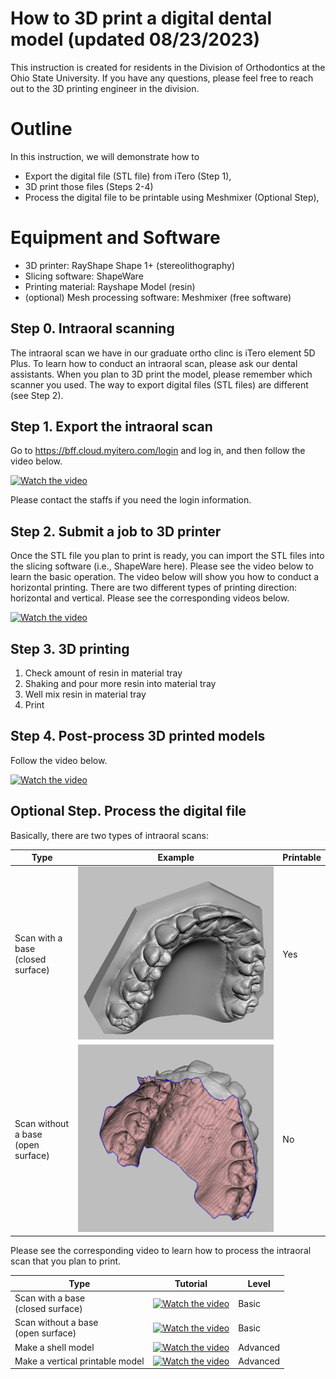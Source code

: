 ﻿# How to 3D print a digital dental model (updated 08/23/2023)

This instruction is created for residents in the Division of Orthodontics at the Ohio State University. If you have any questions, please feel free to reach out to the 3D printing engineer in the division.

# Outline

In this instruction, we will demonstrate how to

 - Export the digital file (STL file) from iTero (Step 1),
 - 3D print those files (Steps 2-4)
 - Process the digital file to be printable using Meshmixer (Optional Step),
 
# Equipment and Software
 - 3D printer: RayShape Shape 1+ (stereolithography)
 - Slicing software: ShapeWare
 - Printing material: Rayshape Model (resin)
 - (optional) Mesh processing software: Meshmixer (free software)

## Step 0. Intraoral scanning

The intraoral scan we have in our graduate ortho clinc is iTero element 5D Plus. To learn how to conduct an intraoral scan, please ask our dental assistants.
When you plan to 3D print the model, please remember which scanner you used. The way to export digital files (STL files) are different (see Step 2).

## Step 1. Export the intraoral scan

Go to https://bff.cloud.myitero.com/login and log in, and then follow the video below.

[![Watch the video](https://img.youtube.com/vi/8gPkSfUbmyw/default.jpg)](https://youtu.be/8gPkSfUbmyw)

Please contact the staffs if you need the login information.


## Step 2. Submit a job to 3D printer

Once the STL file you plan to print is ready, you can import the STL files into the slicing software (i.e., ShapeWare here). Please see the video below to learn the basic operation.
The video below will show you how to conduct a horizontal printing.
There are two different types of printing direction: horizontal and vertical. Please see the corresponding videos below.

[![Watch the video](https://img.youtube.com/vi/LoksWepIKGk/default.jpg)](https://youtu.be/LoksWepIKGk)


## Step 3. 3D printing

 1. Check amount of resin in material tray
 2. Shaking and pour more resin into material tray
 3. Well mix resin in material tray
 4. Print

## Step 4. Post-process 3D printed models

Follow the video below.

[![Watch the video](https://img.youtube.com/vi/DNjz6YfpBHQ/default.jpg)](https://youtu.be/DNjz6YfpBHQ)


## Optional Step. Process the digital file

Basically, there are two types of intraoral scans:

|Type|Example|Printable|
|--|--|--|
|Scan with a base<br />(closed surface)|![](type1.jpg)|Yes|
|Scan without a base<br />(open surface)|![](type2.jpg)|No|
 
 
Please see the corresponding video to learn how to process the intraoral scan that you plan to print.

|Type|Tutorial|Level|
|--|--|--|
|Scan with a base<br />(closed surface)|[![Watch the video](https://img.youtube.com/vi/0ezJMatLaWA/default.jpg)](https://youtu.be/0ezJMatLaWA)|Basic|
|Scan without a base<br />(open surface)|[![Watch the video](https://img.youtube.com/vi/3Bh2ytn5sJk/default.jpg)](https://youtu.be/3Bh2ytn5sJk)|Basic|
|Make a shell model|[![Watch the video](https://img.youtube.com/vi/4LIzrXOKvcM/default.jpg)](https://youtu.be/4LIzrXOKvcM)| Advanced|
|Make a vertical printable model|[![Watch the video](https://img.youtube.com/vi/f3jqJRplCGg/default.jpg)](https://youtu.be/f3jqJRplCGg)|Advanced|